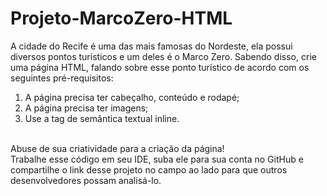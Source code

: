 # Projeto-MarcoZero-HTML

A cidade do Recife é uma das mais famosas do Nordeste, ela possui diversos pontos turísticos e um deles é o Marco Zero. Sabendo disso, crie uma página HTML, falando sobre esse ponto turístico de acordo com os seguintes pré-requisitos: 
<br>
 1. A página precisa ter cabeçalho, conteúdo e rodapé;
 2. A página precisa ter imagens; 
 3. Use a tag de semântica textual inline. 
<br>
 Abuse de sua criatividade para a criação da página! 
<br>
 Trabalhe esse código em seu IDE, suba ele para sua conta no GitHub e compartilhe o link desse projeto no campo ao lado para que outros desenvolvedores possam analisá-lo.
